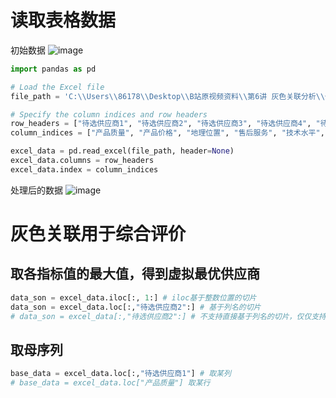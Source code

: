 # 读取表格数据
初始数据
![image](https://github.com/Sauzichensun/Mathor/assets/157706474/04b38abd-4e08-49e3-b33a-a4254bbc4766)

```python
import pandas as pd

# Load the Excel file
file_path = 'C:\\Users\\86178\\Desktop\\B站原视频资料\\第6讲 灰色关联分析\\代码\\data.xlsx'

# Specify the column indices and row headers
row_headers = ["待选供应商1", "待选供应商2", "待选供应商3", "待选供应商4", "待选供应商5", "待选供应商6"]
column_indices = ["产品质量", "产品价格", "地理位置", "售后服务", "技术水平", "经济效益", "供应能力", "市场影响度","交货情况"]

excel_data = pd.read_excel(file_path, header=None)
excel_data.columns = row_headers
excel_data.index = column_indices
```
处理后的数据
![image](https://github.com/Sauzichensun/Mathor/assets/157706474/982e84d8-e866-418a-b496-5bfd34df0b2c)
# 灰色关联用于综合评价
## 取各指标值的最大值，得到虚拟最优供应商
```python
data_son = excel_data.iloc[:, 1:] # iloc基于整数位置的切片
data_son = excel_data.loc[:,"待选供应商2":] # 基于列名的切片
# data_son = excel_data[:,"待选供应商2":] # 不支持直接基于列名的切片，仅仅支持基于整数的切片
```
## 取母序列
```python
base_data = excel_data.loc[:,"待选供应商1"] # 取某列
# base_data = excel_data.loc["产品质量"] 取某行
```

